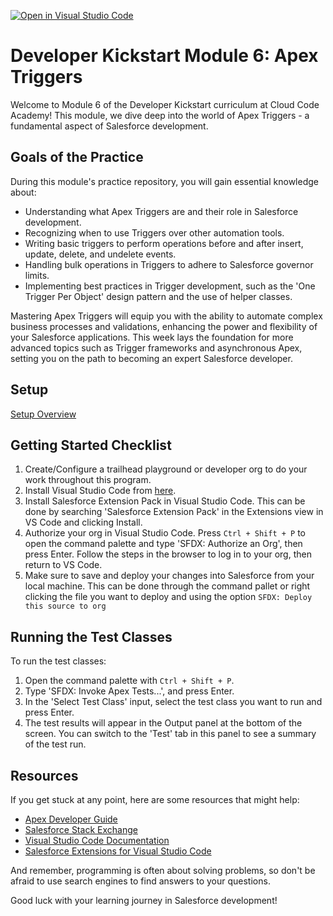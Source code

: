 [![Open in Visual Studio Code](https://classroom.github.com/assets/open-in-vscode-2e0aaae1b6195c2367325f4f02e2d04e9abb55f0b24a779b69b11b9e10269abc.svg)](https://classroom.github.com/online_ide?assignment_repo_id=16140999&assignment_repo_type=AssignmentRepo)

# Developer Kickstart Module 6: Apex Triggers

Welcome to Module 6 of the Developer Kickstart curriculum at Cloud Code Academy! This module, we dive deep into the world of Apex Triggers - a fundamental aspect of Salesforce development.

## Goals of the Practice

During this module's practice repository, you will gain essential knowledge about:
- Understanding what Apex Triggers are and their role in Salesforce development.
- Recognizing when to use Triggers over other automation tools.
- Writing basic triggers to perform operations before and after insert, update, delete, and undelete events.
- Handling bulk operations in Triggers to adhere to Salesforce governor limits.
- Implementing best practices in Trigger development, such as the 'One Trigger Per Object' design pattern and the use of helper classes.

Mastering Apex Triggers will equip you with the ability to automate complex business processes and validations, enhancing the power and flexibility of your Salesforce applications. This week lays the foundation for more advanced topics such as Trigger frameworks and asynchronous Apex, setting you on the path to becoming an expert Salesforce developer.

## Setup
[Setup Overview](https://learn.cloudcodeacademy.com/courses/salesforce-developer-kickstart-program/lectures/47317633)

## Getting Started Checklist
1. Create/Configure a trailhead playground or developer org to do your work throughout this program.
2. Install Visual Studio Code from [here](https://code.visualstudio.com/download).
3. Install Salesforce Extension Pack in Visual Studio Code. This can be done by searching 'Salesforce Extension Pack' in the Extensions view in VS Code and clicking Install.
4. Authorize your org in Visual Studio Code. Press `Ctrl + Shift + P` to open the command palette and type 'SFDX: Authorize an Org', then press Enter. Follow the steps in the browser to log in to your org, then return to VS Code.
5. Make sure to save and deploy your changes into Salesforce from your local machine. This can be done through the command pallet or right clicking the file you want to deploy and using the option `SFDX: Deploy this source to org`

## Running the Test Classes

To run the test classes:

1. Open the command palette with `Ctrl + Shift + P`.
2. Type 'SFDX: Invoke Apex Tests...', and press Enter.
3. In the 'Select Test Class' input, select the test class you want to run and press Enter.
4. The test results will appear in the Output panel at the bottom of the screen. You can switch to the 'Test' tab in this panel to see a summary of the test run.

## Resources

If you get stuck at any point, here are some resources that might help:

- [Apex Developer Guide](https://developer.salesforce.com/docs/atlas.en-us.apexcode.meta/apexcode/apex_dev_guide.htm)
- [Salesforce Stack Exchange](https://salesforce.stackexchange.com/)
- [Visual Studio Code Documentation](https://code.visualstudio.com/docs)
- [Salesforce Extensions for Visual Studio Code](https://developer.salesforce.com/tools/vscode/)

And remember, programming is often about solving problems, so don't be afraid to use search engines to find answers to your questions.

Good luck with your learning journey in Salesforce development!